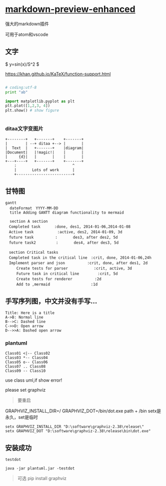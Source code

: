 <!-- ---
export_on_save:
  markdown: true
--- -->

# [markdown-preview-enhanced](<https://github.com/shd101wyy/markdown-preview-enhanced>)

强大的markdown插件

可用于atom和vscode



## 文字

$ y=sin(x)/S^2 $

<https://khan.github.io/KaTeX/function-support.html>

```python {cmd=true}

# coding:utf-8
print "ab"

````
```python {cmd=true matplotlib=true}
import matplotlib.pyplot as plt
plt.plot([1,2,3, 4])
plt.show() # show figure
````

```javascript {cmd="node"} const date = Date.now() console.log(date.toString())

````

### ditaa文字变图片
```ditaa {cmd=true args=["-E"]}
+--------+   +-------+    +-------+
|        | --+ ditaa +--> |       |
|  Text  |   +-------+    |diagram|
|Document|   |!magic!|    |       |
|     {d}|   |       |    |       |
+---+----+   +-------+    +-------+
    :                         ^
    |       Lots of work      |
    +-------------------------+
````
## 甘特图
```mermaid
gantt
  dateFormat　YYYY-MM-DD
  title Adding GANTT diagram functionality to mermaid

  section A section
　Completed task　　   :done, des1, 2014-01-06,2014-01-08
　Active task 　　　　   :active, des2, 2014-01-09, 3d
　future task 　　　　  :　　　  des3, after des2, 5d
　future task2         :　　　  des4, after des3, 5d

　section Critical tasks
　Completed task in the critical line　:crit, done, 2014-01-06,24h
　Implement parser and json　　　　　　:crit, done, after des1, 2d
　　　Create tests for parser　　　　　　　:crit, active, 3d
　　　Future task in critical line　　　　　:crit, 5d
　　　Create tests for renderer　　　　　　:2d
　　　Add to ,mermaid　　　　　　　　　　　:1d
```


## 手写序列图，中文并没有手写...

```sequence { theme = "hand"}
Title: Here is a title
A->B: Normal line
B-->C: Dashed line
C->>D: Open arrow
D-->>A: Dashed open arrow
````
### plantuml

```puml
Class01 <|-- Class02
Class03 *-- Class04
Class05 o-- Class06
Class07 .. Class08
Class09 -- Class10
````

use class uml,if show error!

please set graphviz

> 要重启

GRAPHVIZ_INSTALL_DIR=/ GRAPHVIZ_DOT=/bin/dot.exe path + /bin setx是永久，set是临时

```
setx GRAPHVIZ_INSTALL_DIR "D:\software\graphviz-2.38\release\"  
setx GRAPHVIZ_DOT "D:\software\graphviz-2.38\release\bin\dot.exe"
```

## 安装成功
```puml
testdot
```

`java -jar plantuml.jar -testdot`

> 可选 pip install graphviz
